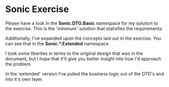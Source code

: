 # Sonic Exercise
Please have a look in the **Sonic.DTO.Basic** namespace for my solution to the exercise. This is the 'minimum' solution that statisfies the requirements.

Additionally, I've expanded upon the concepts laid out in the exercise. You can see that in the **Sonic.*.Extended** namespace.

I took some liberties in terms to the original design that was in the document, but I hope that it'll give you better insight into how I'd approach the problem.

In the 'extended' version I've pulled the business logic out of the DTO's and into it's own layer.
